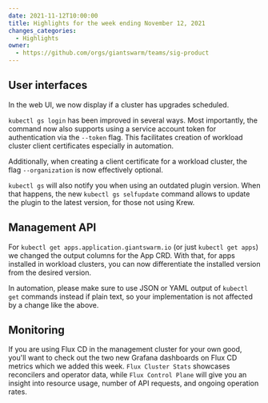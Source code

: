 ```yaml
---
date: 2021-11-12T10:00:00
title: Highlights for the week ending November 12, 2021
changes_categories:
  - Highlights
owner:
  - https://github.com/orgs/giantswarm/teams/sig-product
---
```


## User interfaces

In the web UI, we now display if a cluster has upgrades scheduled.

`kubectl gs login` has been improved in several ways. Most importantly, the command now also supports using a service account token for authentication via the `--token` flag. This facilitates creation of workload cluster client certificates especially in automation.

Additionally, when creating a client certificate for a workload cluster, the flag `--organization` is now effectively optional.

`kubectl gs` will also notify you when using an outdated plugin version. When that happens, the new `kubectl gs selfupdate` command allows to update the plugin to the latest version, for those not using Krew.

## Management API

For `kubectl get apps.application.giantswarm.io` (or just `kubectl get apps`) we changed the output columns for the App CRD. With that, for apps installed in workload clusters, you can now differentiate the installed version from the desired version.

In automation, please make sure to use JSON or YAML output of `kubectl get` commands instead if plain text, so your implementation is not affected by a change like the above.

## Monitoring

If you are using Flux CD in the management cluster for your own good, you'll want to check out the two new Grafana dashboards on Flux CD metrics which we added this week. `Flux Cluster Stats` showcases reconcilers and operator data, while `Flux Control Plane` will give you an insight into resource usage, number of API requests, and ongoing operation rates.
